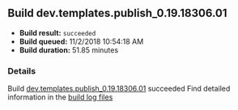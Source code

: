## Build dev.templates.publish_0.19.18306.01
- **Build result:** `succeeded`
- **Build queued:** 11/2/2018 10:54:18 AM
- **Build duration:** 51.85 minutes
### Details
Build [dev.templates.publish_0.19.18306.01](https://winappstudio.visualstudio.com/web/build.aspx?pcguid=a4ef43be-68ce-4195-a619-079b4d9834c2&builduri=vstfs%3a%2f%2f%2fBuild%2fBuild%2f26512) succeeded
Find detailed information in the [build log files](https://uwpctdiags.blob.core.windows.net/buildlogs/dev.templates.publish_0.19.18306.01_logs.zip)
